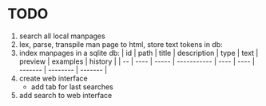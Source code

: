 # TODO

1. search all local manpages
2. lex, parse, transpile man page to html, store text tokens in db:
3. index manpages in a sqlite db:
   | id | path | title | description | type | text | preview | examples | history |
   | -- | ---- | ----- | ----------- | ---- | ---- | ------- | -------- | ------- |
4. create web interface
   - add tab for last searches
5. add search to web interface
